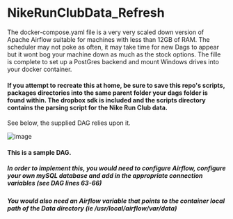# NikeRunClubData_Refresh
The docker-compose.yaml file is a very very scaled down version of Apache Airflow suitable for machines with less than 12GB of RAM. The scheduler may not poke as often, it may take time for new Dags to appear but it wont bog your machine down as much as the stock options. The fille is complete to set up a PostGres backend and mount Windows drives into your docker container. 

#### If you attempt to recreate this at home, be sure to save this repo's scripts, packages directories into the same parent folder your dags folder is found within. The dropbox sdk is included and the scripts directory contains the parsing script for the Nike Run Club data.

See below, the supplied DAG relies upon it.


![image](https://user-images.githubusercontent.com/18643058/149707112-0afaddbc-8b0f-4292-940d-9f9d0ef5b1eb.png)


#### This is a sample DAG. 

##### In order to implement this, you would need to configure Airflow, configure your own mySQL database and add in the appropriate connection variables (see DAG lines 63-66)
##### You would also need an Airflow variable that points to the container local path of the Data directory (ie /usr/local/airflow/var/data)


